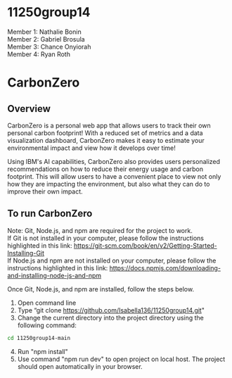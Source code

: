 # 11250group14
Member 1: Nathalie Bonin\
Member 2: Gabriel Brosula\
Member 3: Chance Onyiorah\
Member 4: Ryan Roth

# CarbonZero

## Overview
CarbonZero is a personal web app that allows users to track their own personal carbon footprint!
With a reduced set of metrics and a data visualization dashboard, CarbonZero makes it easy to estimate your environmental impact and view how it develops over time!

Using IBM's AI capabilities, CarbonZero also provides users personalized recommendations on how to reduce their energy usage and carbon footprint. This will allow users to have a convenient place to view not only how they are impacting the environment, but also what they can do to improve their own impact.

## To run CarbonZero
Note: Git, Node.js, and npm are required for the project to work.\
If Git is not installed in your computer, please follow the instructions highlighted in this link: https://git-scm.com/book/en/v2/Getting-Started-Installing-Git \
If Node.js and npm are not installed on your computer, please follow the instructions highlighted in this link: https://docs.npmjs.com/downloading-and-installing-node-js-and-npm 

Once Git, Node.js, and npm are installed, follow the steps below.

1) Open command line
2) Type “git clone https://github.com/Isabella136/11250group14.git" 
3) Change the current directory into the project directory using the following command:
```bash
cd 11250group14-main
```
4) Run "npm install"
5) Use command "npm run dev" to open project on local host. The project should open automatically in your browser.




